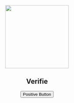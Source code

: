 <div align="center">
    <img src="https://cdn.discordapp.com/attachments/701715329319043114/702430650027737138/unknown_3.png" height="200" width="200">
    <h2>Verifie</h2>
 
<script
  src="https://code.jquery.com/jquery-3.1.1.min.js"
  integrity="sha256-hVVnYaiADRTO2PzUGmuLJr8BLUSjGIZsDYGmIJLv2b8="
  crossorigin="anonymous"></script>
<script src="semantic/dist/semantic.min.js"></script>

<button class="positive ui button">Positive Button</button>

